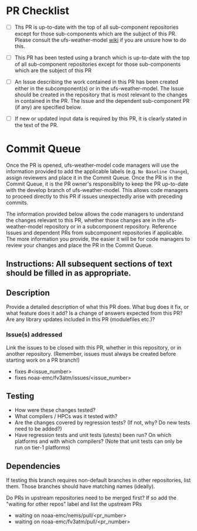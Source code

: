 # PR Checklist

- [ ] Ths PR is up-to-date with the top of all sub-component repositories except for those sub-components which are the subject of this PR. Please consult the ufs-weather-model [wiki](https://github.com/ufs-community/ufs-weather-model/wiki/Making-code-changes-in-the-UFS-weather-model-and-its-subcomponents) if you are unsure how to do this.

- [ ] This PR has been tested using a branch which is up-to-date with the top of all sub-component repositories except for those sub-components which are the subject of this PR

- [ ] An Issue describing the work contained in this PR has been created either in the subcomponent(s) or in the ufs-weather-model. The Issue should be created in the repository that is most relevant to the changes in contained in the PR. The Issue and the dependent sub-component PR (if any) are specified below.

- [ ] If new or updated input data is required by this PR, it is clearly stated in the text of the PR.

# Commit Queue 

Once the PR is opened, ufs-weather-model code managers will use the information provided to add the applicable labels (e.g. ``No Baseline Change``), assign reviewers and place it in the Commit Queue. Once the PR is in the Commit Queue, it is the PR owner's responsiblity to keep the PR up-to-date with the develop branch of ufs-weather-model. This allows code managers to proceed directly to this PR if issues unexpectedly arise with preceding commits.

The information provided below allows the code managers to understand the changes relevant to this PR, whether those changes are in the ufs-weather-model repository or in a subcomponent repository. Reference Issues and dependent PRs from subcomponent repositories if applicable. The more information you provide, the easier it will be for code managers to review your changes and place the PR in the Commit Queue. 

## Instructions: All subsequent sections of text should be filled in as appropriate.

## Description

Provide a detailed description of what this PR does.  What bug does it fix, or what feature does it add? Is a change of answers expected from this PR? Are any library updates included in this PR (modulefiles etc.)?

### Issue(s) addressed

Link the issues to be closed with this PR, whether in this repository, or in another repository.
(Remember, issues must always be created before starting work on a PR branch!) 
- fixes #<issue_number>
- fixes noaa-emc/fv3atm/issues/<issue_number>

## Testing

- How were these changes tested?
- What compilers / HPCs was it tested with?
- Are the changes covered by regression tests? (If not, why? Do new tests need to be added?)
- Have regression tests and unit tests (utests) been run? On which platforms and with which compilers? (Note that unit tests can only be run on tier-1 platforms)

## Dependencies

If testing this branch requires non-default branches in other repositories, list them. Those branches should have matching names (ideally).

Do PRs in upstream repositories need to be merged first?
If so add the "waiting for other repos" label and list the upstream PRs
- waiting on noaa-emc/nems/pull/<pr_number>
- waiting on noaa-emc/fv3atm/pull/<pr_number>
